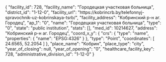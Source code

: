 {
    "facility_id": 728,
    "facility_name": "Городецкая участковая больница",
    "district_id": "1-12-0",
    "facility_url": "https:\/\/kobrincrb.by\/telefonnyj-spravochnik-uz-kobrinskaya-tsrb\/",
    "facility_address": "Кобринский р-н аг. Городец",
    "ap_1": "0",
    "name": "Городецкая участковая больница",
    "type": "0",
    "state": "public institution",
    "stats": [],
    "med_id": 10214627,
    "address": "Кобринский р-н аг. Городец",
    "coord_x_y": {
        "crs": {
            "type": "name",
            "properties": {
                "name": "EPSG:4326"
            }
        },
        "type": "Point",
        "coordinates": [
            24.6565,
            52.2054
        ]
    },
    "place_name": "Кобрин",
    "place_type": "city",
    "year_of_closing": null,
    "year_of_opening": "0",
    "healthcare_facility_key": 728,
    "administrative_division_id": "1-12-0"
}